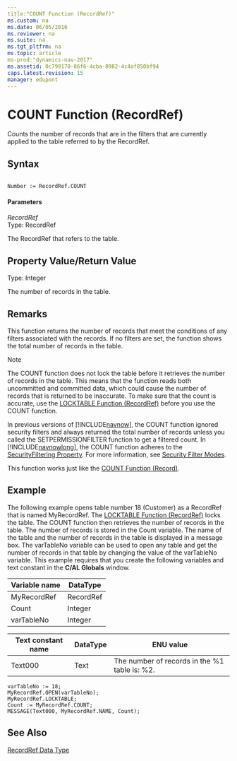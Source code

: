 ```yaml
---
title:"COUNT Function (RecordRef)"
ms.custom: na
ms.date: 06/05/2016
ms.reviewer: na
ms.suite: na
ms.tgt_pltfrm: na
ms.topic: article
ms-prod:"dynamics-nav-2017"
ms.assetid: 0c799170-86f6-4cba-8982-4c4af850bf94
caps.latest.revision: 15
manager: edupont
---
```

# COUNT Function (RecordRef)
Counts the number of records that are in the filters that are currently applied to the table referred to by the RecordRef.  
  
## Syntax  
  
```  
  
Number := RecordRef.COUNT  
```  
  
#### Parameters  
 *RecordRef*  
 Type: RecordRef  
  
 The RecordRef that refers to the table.  
  
## Property Value\/Return Value  
 Type: Integer  
  
 The number of records in the table.  
  
## Remarks  
 This function returns the number of records that meet the conditions of any filters associated with the records. If no filters are set, the function shows the total number of records in the table.  
  
> [!NOTE]  
>  The COUNT function does not lock the table before it retrieves the number of records in the table. This means that the function reads both uncommitted and committed data, which could cause the number of records that is returned to be inaccurate. To make sure that the count is accurate, use the [LOCKTABLE Function \(RecordRef\)](LOCKTABLE-Function--RecordRef-.md) before you use the COUNT function.  
  
 In previous versions of [!INCLUDE[navnow](includes/navnow_md.md)], the COUNT function ignored security filters and always returned the total number of records unless you called the SETPERMISSIONFILTER function to get a filtered count. In [!INCLUDE[navnowlong](includes/navnowlong_md.md)], the COUNT function adheres to the [SecurityFiltering Property](SecurityFiltering-Property.md). For more information, see [Security Filter Modes](Security-Filter-Modes.md).  
  
 This function works just like the [COUNT Function \(Record\)](COUNT-Function--Record-.md).  
  
## Example  
 The following example opens table number 18 \(Customer\) as a RecordRef that is named MyRecordRef. The [LOCKTABLE Function \(RecordRef\)](LOCKTABLE-Function--RecordRef-.md) locks the table. The COUNT function then retrieves the number of records in the table. The number of records is stored in the Count variable. The name of the table and the number of records in the table is displayed in a message box. The varTableNo variable can be used to open any table and get the number of records in that table by changing the value of the varTableNo variable. This example requires that you create the following variables and text constant in the **C\/AL Globals** window.  
  
|Variable name|DataType|  
|-------------------|--------------|  
|MyRecordRef|RecordRef|  
|Count|Integer|  
|varTableNo|Integer|  
  
|Text constant name|DataType|ENU value|  
|------------------------|--------------|---------------|  
|Text000|Text|The number of records in the %1 table is: %2.|  
  
```  
varTableNo := 18;  
MyRecordRef.OPEN(varTableNo);  
MyRecordRef.LOCKTABLE;  
Count := MyRecordRef.COUNT;  
MESSAGE(Text000, MyRecordRef.NAME, Count);  
```  
  
## See Also  
 [RecordRef Data Type](RecordRef-Data-Type.md)
